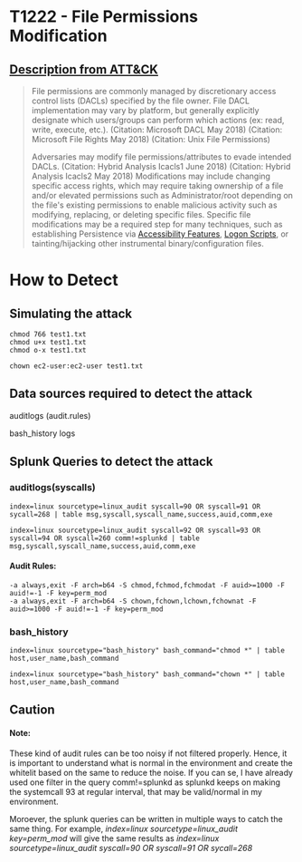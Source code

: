 # T1222 - File Permissions Modification
## [Description from ATT&CK](https://attack.mitre.org/wiki/Technique/T1222)
<blockquote>File permissions are commonly managed by discretionary access control lists (DACLs) specified by the file owner. File DACL implementation may vary by platform, but generally explicitly designate which users/groups can perform which actions (ex: read, write, execute, etc.). (Citation: Microsoft DACL May 2018) (Citation: Microsoft File Rights May 2018) (Citation: Unix File Permissions)

Adversaries may modify file permissions/attributes to evade intended DACLs. (Citation: Hybrid Analysis Icacls1 June 2018) (Citation: Hybrid Analysis Icacls2 May 2018) Modifications may include changing specific access rights, which may require taking ownership of a file and/or elevated permissions such as Administrator/root depending on the file's existing permissions to enable malicious activity such as modifying, replacing, or deleting specific files. Specific file modifications may be a required step for many techniques, such as establishing Persistence via [Accessibility Features](https://attack.mitre.org/techniques/T1015), [Logon Scripts](https://attack.mitre.org/techniques/T1037), or tainting/hijacking other instrumental binary/configuration files.</blockquote>

# How to Detect  

## Simulating the attack 
```
chmod 766 test1.txt
chmod u+x test1.txt
chmod o-x test1.txt
```
```
chown ec2-user:ec2-user test1.txt
```
## Data sources required to detect the attack

auditlogs (audit.rules)

bash_history logs 


## Splunk Queries to detect the attack

### auditlogs(syscalls)
```
index=linux sourcetype=linux_audit syscall=90 OR syscall=91 OR sycall=268 | table msg,syscall,syscall_name,success,auid,comm,exe
```
```
index=linux sourcetype=linux_audit syscall=92 OR syscall=93 OR syscall=94 OR syscall=260 comm!=splunkd | table
msg,syscall,syscall_name,success,auid,comm,exe
```
#### Audit Rules: 
```
-a always,exit -F arch=b64 -S chmod,fchmod,fchmodat -F auid>=1000 -F auid!=-1 -F key=perm_mod
-a always,exit -F arch=b64 -S chown,fchown,lchown,fchownat -F auid>=1000 -F auid!=-1 -F key=perm_mod
```
### bash_history 
```
index=linux sourcetype="bash_history" bash_command="chmod *" | table host,user_name,bash_command
```
```
index=linux sourcetype="bash_history" bash_command="chown *" | table host,user_name,bash_command
```
## Caution

#### Note: 
These kind of audit rules can be too noisy if not filtered properly. Hence, it is important to understand what is normal in the environment and create the whitelit based on the same to reduce the noise. If you can se, I have already used one filter in the query comm!=splunkd as splunkd keeps on making the systemcall 93 at regular interval, that may be valid/normal in my environment. 

Moroever, the splunk queries can be written in multiple ways to catch the same thing. For example, *index=linux sourcetype=linux_audit key=perm_mod* will give the same results as *index=linux sourcetype=linux_audit syscall=90 OR syscall=91 OR sycall=268*
